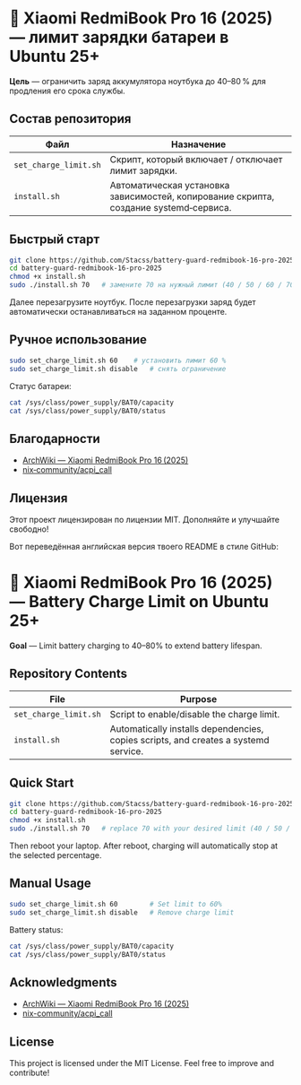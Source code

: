 # 🔋 Xiaomi RedmiBook Pro 16 (2025) — лимит зарядки батареи в Ubuntu 25+

 **Цель** — ограничить заряд аккумулятора ноутбука до 40–80 % для продления его срока службы.

##  Состав репозитория

| Файл | Назначение |
|------|-----------|
| `set_charge_limit.sh` | Скрипт, который включает / отключает лимит зарядки. |
| `install.sh` | Автоматическая установка зависимостей, копирование скрипта, создание systemd‑сервиса. |

##  Быстрый старт

```bash
git clone https://github.com/Stacss/battery-guard-redmibook-16-pro-2025
cd battery-guard-redmibook-16-pro-2025
chmod +x install.sh
sudo ./install.sh 70   # замените 70 на нужный лимит (40 / 50 / 60 / 70 / 80)
```
Далее перезагрузите ноутбук.
После перезагрузки заряд будет автоматически останавливаться на заданном проценте.

##  Ручное использование

```bash
sudo set_charge_limit.sh 60    # установить лимит 60 %
sudo set_charge_limit.sh disable   # снять ограничение
```

Статус батареи:

```bash
cat /sys/class/power_supply/BAT0/capacity
cat /sys/class/power_supply/BAT0/status
```

##  Благодарности

- [ArchWiki — Xiaomi RedmiBook Pro 16 (2025)](https://wiki.archlinux.org/title/Xiaomi_RedmiBook_Pro_16_2025)
- [nix‑community/acpi_call](https://github.com/nix-community/acpi_call)
## Лицензия

Этот проект лицензирован по лицензии MIT. Дополняйте и улучшайте свободно!


Вот переведённая английская версия твоего README в стиле GitHub:

# 🔋 Xiaomi RedmiBook Pro 16 (2025) — Battery Charge Limit on Ubuntu 25+

**Goal** — Limit battery charging to 40–80% to extend battery lifespan.

## Repository Contents

| File | Purpose |
|------|---------|
| `set_charge_limit.sh` | Script to enable/disable the charge limit. |
| `install.sh` | Automatically installs dependencies, copies scripts, and creates a systemd service. |

## Quick Start

```bash
git clone https://github.com/Stacss/battery-guard-redmibook-16-pro-2025
cd battery-guard-redmibook-16-pro-2025
chmod +x install.sh
sudo ./install.sh 70   # replace 70 with your desired limit (40 / 50 / 60 / 70 / 80)
````

Then reboot your laptop.
After reboot, charging will automatically stop at the selected percentage.

## Manual Usage

```bash
sudo set_charge_limit.sh 60        # Set limit to 60%
sudo set_charge_limit.sh disable   # Remove charge limit
```

Battery status:

```bash
cat /sys/class/power_supply/BAT0/capacity
cat /sys/class/power_supply/BAT0/status
```

## Acknowledgments

* [ArchWiki — Xiaomi RedmiBook Pro 16 (2025)](https://wiki.archlinux.org/title/Xiaomi_RedmiBook_Pro_16_2025)
* [nix-community/acpi\_call](https://github.com/nix-community/acpi_call)

## License

This project is licensed under the MIT License.
Feel free to improve and contribute!
